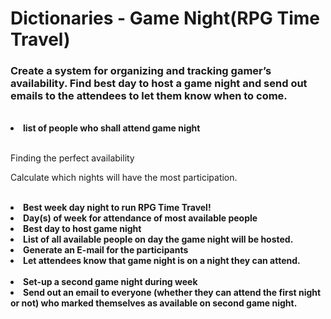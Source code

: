 <h1>Dictionaries - Game Night(RPG Time Travel)</h1>
<h3>Create a system for organizing and tracking gamer’s availability.  Find best day to host a game night and send out emails to the attendees to let them know when to come.</h3>

<br>
<li><b>list of people who shall attend game night</b></li>

<br>
<p>Finding the perfect availability</p>
<p>Calculate which nights will have the most participation.</p>

<br>
<li><b>Best week day night to run RPG Time Travel!</b></li>
<li><b>Day(s) of week for attendance of most available people</b></li>
<li><b>Best day to host game night</b></li>
<li><b>List of all available people on day the game night will be hosted.</b></li>
<li><b>Generate an E-mail for the participants</b></li>
<li><b>Let attendees know that game night is on a night they can attend.</b></li>

<br>
<li><b>Set-up a second game night during week</b></li>
<li><b>Send out an email to everyone (whether they can attend the first night or not) who marked themselves as available on second game night.</b></li>
